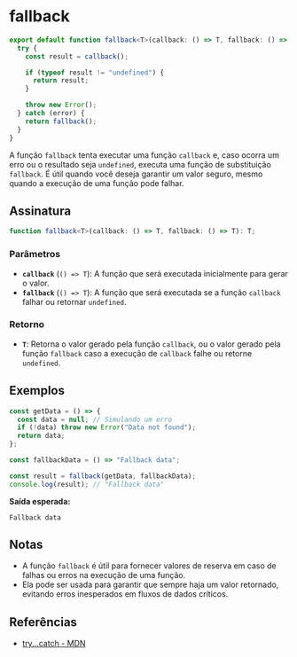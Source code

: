 # fallback

```typescript
export default function fallback<T>(callback: () => T, fallback: () => T): T {
  try {
    const result = callback();

    if (typeof result != "undefined") {
      return result;
    }

    throw new Error();
  } catch (error) {
    return fallback();
  }
}
```

A função `fallback` tenta executar uma função `callback` e, caso ocorra um erro ou o resultado seja `undefined`, executa uma função de substituição `fallback`. É útil quando você deseja garantir um valor seguro, mesmo quando a execução de uma função pode falhar.

## Assinatura

```typescript
function fallback<T>(callback: () => T, fallback: () => T): T;
```

### Parâmetros

- **`callback`** (`() => T`): A função que será executada inicialmente para gerar o valor.
- **`fallback`** (`() => T`): A função que será executada se a função `callback` falhar ou retornar `undefined`.

### Retorno

- **`T`**: Retorna o valor gerado pela função `callback`, ou o valor gerado pela função `fallback` caso a execução de `callback` falhe ou retorne `undefined`.

## Exemplos

```typescript
const getData = () => {
  const data = null; // Simulando um erro
  if (!data) throw new Error("Data not found");
  return data;
};

const fallbackData = () => "Fallback data";

const result = fallback(getData, fallbackData);
console.log(result); // "Fallback data"
```

**Saída esperada:**
```
Fallback data
```

## Notas

- A função `fallback` é útil para fornecer valores de reserva em caso de falhas ou erros na execução de uma função.
- Ela pode ser usada para garantir que sempre haja um valor retornado, evitando erros inesperados em fluxos de dados críticos.
  
## Referências

- [try...catch - MDN](https://developer.mozilla.org/en-US/docs/Web/JavaScript/Reference/Statements/try...catch)